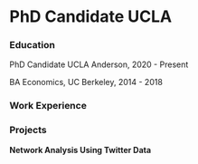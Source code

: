 #  PhD Candidate UCLA 

### Education
PhD Candidate UCLA Anderson, 2020 - Present 

BA Economics, UC Berkeley, 2014 - 2018 

### Work Experience 

### Projects 
**Network Analysis Using Twitter Data**


